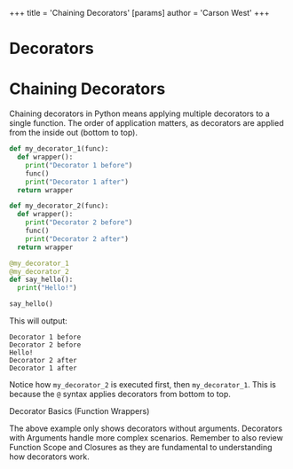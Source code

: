 +++
 title = 'Chaining Decorators'
[params]
	author = 'Carson West'
+++
# Decorators
# Chaining Decorators 
Chaining decorators in Python means applying multiple decorators to a single function.  The order of application matters, as decorators are applied from the inside out (bottom to top).

```python
def my_decorator_1(func):
  def wrapper():
    print("Decorator 1 before")
    func()
    print("Decorator 1 after")
  return wrapper

def my_decorator_2(func):
  def wrapper():
    print("Decorator 2 before")
    func()
    print("Decorator 2 after")
  return wrapper

@my_decorator_1
@my_decorator_2
def say_hello():
  print("Hello!")

say_hello()
```

This will output:

```
Decorator 1 before
Decorator 2 before
Hello!
Decorator 2 after
Decorator 1 after
```

Notice how `my_decorator_2` is executed first, then `my_decorator_1`.  This is because the `@` syntax applies decorators from bottom to top.


Decorator Basics  (Function Wrappers)

The above example only shows decorators without arguments.  Decorators with Arguments  handle more complex scenarios.  Remember to also review Function Scope and Closures as they are fundamental to understanding how decorators work.
